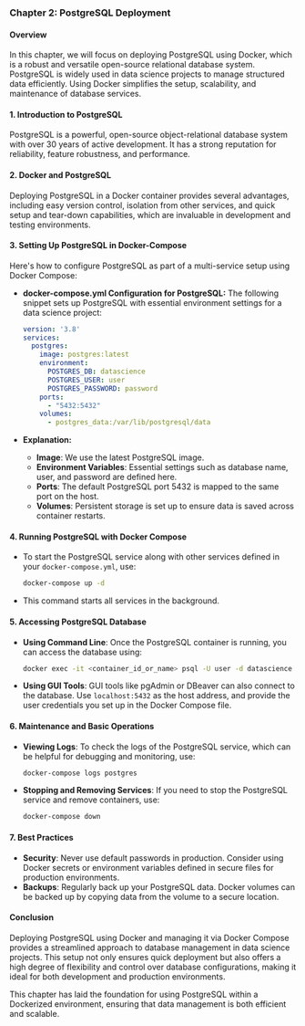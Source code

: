 ### Chapter 2: PostgreSQL Deployment

#### Overview
In this chapter, we will focus on deploying PostgreSQL using Docker, which is a robust and versatile open-source relational database system. PostgreSQL is widely used in data science projects to manage structured data efficiently. Using Docker simplifies the setup, scalability, and maintenance of database services.

#### 1. Introduction to PostgreSQL
PostgreSQL is a powerful, open-source object-relational database system with over 30 years of active development. It has a strong reputation for reliability, feature robustness, and performance.

#### 2. Docker and PostgreSQL
Deploying PostgreSQL in a Docker container provides several advantages, including easy version control, isolation from other services, and quick setup and tear-down capabilities, which are invaluable in development and testing environments.

#### 3. Setting Up PostgreSQL in Docker-Compose
Here's how to configure PostgreSQL as part of a multi-service setup using Docker Compose:

- **docker-compose.yml Configuration for PostgreSQL:**
  The following snippet sets up PostgreSQL with essential environment settings for a data science project:

  ```yaml
  version: '3.8'
  services:
    postgres:
      image: postgres:latest
      environment:
        POSTGRES_DB: datascience
        POSTGRES_USER: user
        POSTGRES_PASSWORD: password
      ports:
        - "5432:5432"
      volumes:
        - postgres_data:/var/lib/postgresql/data
  ```

- **Explanation:**
  - **Image**: We use the latest PostgreSQL image.
  - **Environment Variables**: Essential settings such as database name, user, and password are defined here.
  - **Ports**: The default PostgreSQL port 5432 is mapped to the same port on the host.
  - **Volumes**: Persistent storage is set up to ensure data is saved across container restarts.

#### 4. Running PostgreSQL with Docker Compose
- To start the PostgreSQL service along with other services defined in your `docker-compose.yml`, use:
  ```bash
  docker-compose up -d
  ```
- This command starts all services in the background.

#### 5. Accessing PostgreSQL Database
- **Using Command Line**:
  Once the PostgreSQL container is running, you can access the database using:
  ```bash
  docker exec -it <container_id_or_name> psql -U user -d datascience
  ```
- **Using GUI Tools**:
  GUI tools like pgAdmin or DBeaver can also connect to the database. Use `localhost:5432` as the host address, and provide the user credentials you set up in the Docker Compose file.

#### 6. Maintenance and Basic Operations
- **Viewing Logs**:
  To check the logs of the PostgreSQL service, which can be helpful for debugging and monitoring, use:
  ```bash
  docker-compose logs postgres
  ```
- **Stopping and Removing Services**:
  If you need to stop the PostgreSQL service and remove containers, use:
  ```bash
  docker-compose down
  ```

#### 7. Best Practices
- **Security**: Never use default passwords in production. Consider using Docker secrets or environment variables defined in secure files for production environments.
- **Backups**: Regularly back up your PostgreSQL data. Docker volumes can be backed up by copying data from the volume to a secure location.

#### Conclusion
Deploying PostgreSQL using Docker and managing it via Docker Compose provides a streamlined approach to database management in data science projects. This setup not only ensures quick deployment but also offers a high degree of flexibility and control over database configurations, making it ideal for both development and production environments.

This chapter has laid the foundation for using PostgreSQL within a Dockerized environment, ensuring that data management is both efficient and scalable.